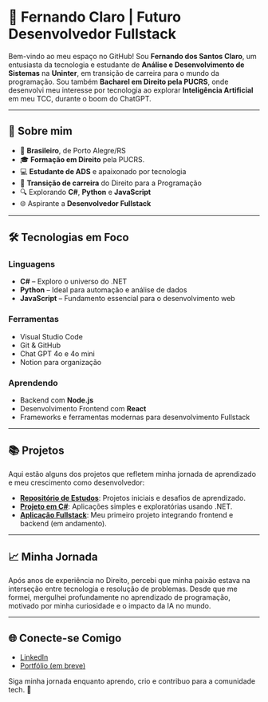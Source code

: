 # 🌟 Fernando Claro | Futuro Desenvolvedor Fullstack

Bem-vindo ao meu espaço no GitHub! Sou **Fernando dos Santos Claro**, um entusiasta da tecnologia e estudante de **Análise e Desenvolvimento de Sistemas** na **Uninter**, em transição de carreira para o mundo da programação. Sou também **Bacharel em Direito pela PUCRS**, onde desenvolvi meu interesse por tecnologia ao explorar **Inteligência Artificial** em meu TCC, durante o boom do ChatGPT.

---

## 🚀 Sobre mim
- 📌 **Brasileiro**, de Porto Alegre/RS
- 🎓 **Formação em Direito** pela PUCRS.
- 💻 **Estudante de ADS** e apaixonado por tecnologia
- 🔄 **Transição de carreira** do Direito para a Programação
- 🔍 Explorando **C#**, **Python** e **JavaScript**
- 🌐 Aspirante a **Desenvolvedor Fullstack**

---

## 🛠️ Tecnologias em Foco
### Linguagens
- **C#** – Exploro o universo do .NET
- **Python** – Ideal para automação e análise de dados
- **JavaScript** – Fundamento essencial para o desenvolvimento web

### Ferramentas
- Visual Studio Code
- Git & GitHub
- Chat GPT 4o e 4o mini
- Notion para organização

### Aprendendo
- Backend com **Node.js**
- Desenvolvimento Frontend com **React**
- Frameworks e ferramentas modernas para desenvolvimento Fullstack

---

## 📚 Projetos
Aqui estão alguns dos projetos que refletem minha jornada de aprendizado e meu crescimento como desenvolvedor:
- **[Repositório de Estudos](https://github.com/seu-usuario/repo-estudos)**: Projetos iniciais e desafios de aprendizado.
- **[Projeto em C#](https://github.com/seu-usuario/projeto-csharp)**: Aplicações simples e exploratórias usando .NET.
- **[Aplicação Fullstack](https://github.com/seu-usuario/aplicacao-fullstack)**: Meu primeiro projeto integrando frontend e backend (em andamento).

---

## 📈 Minha Jornada
Após anos de experiência no Direito, percebi que minha paixão estava na interseção entre tecnologia e resolução de problemas. Desde que me formei, mergulhei profundamente no aprendizado de programação, motivado por minha curiosidade e o impacto da IA no mundo.

---

## 🌐 Conecte-se Comigo
- [LinkedIn](https://www.linkedin.com/in/fernando-claro-312b77214/)
- [Portfólio (em breve)](https://seu-portfolio.com)

Siga minha jornada enquanto aprendo, crio e contribuo para a comunidade tech. 🚀
